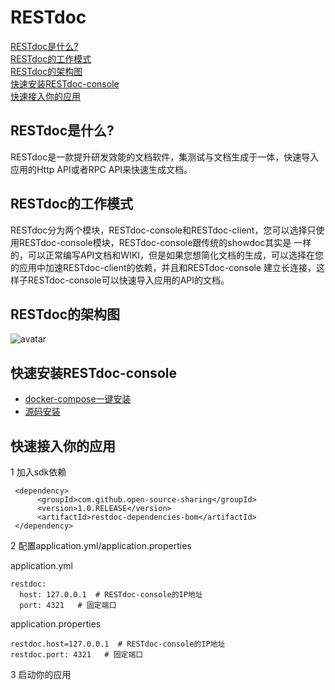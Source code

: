 # RESTdoc
[RESTdoc是什么?](#RESTdoc是什么?) <br/>
[RESTdoc的工作模式](#RESTdoc的工作模式) <br/>
[RESTdoc的架构图](#RESTdoc的架构图) <br/>
[快速安装RESTdoc-console](#快速安装RESTdoc-console) <br/>
[快速接入你的应用](#快速接入你的应用) <br/>

## RESTdoc是什么?
RESTdoc是一款提升研发效能的文档软件，集测试与文档生成于一体，快速导入应用的Http API或者RPC API来快速生成文档。

## RESTdoc的工作模式
RESTdoc分为两个模块，RESTdoc-console和RESTdoc-client，您可以选择只使用RESTdoc-console模块，RESTdoc-console跟传统的showdoc其实是
一样的，可以正常编写API文档和WIKI，但是如果您想简化文档的生成，可以选择在您的应用中加速RESTdoc-client的依赖，并且和RESTdoc-console
建立长连接，这样子RESTdoc-console可以快速导入应用的API的文档。

## RESTdoc的架构图
![avatar](https://raw.githubusercontent.com/Overman-mxf/rest-doc/master/static/img/struct.png)

## 快速安装RESTdoc-console

- [docker-compose一键安装](https://github.com/Open-source-sharing/REST-doc/blob/master/docker-compose-install.md "docker-compose一键安装")
- [源码安装](https://github.com/Open-source-sharing/REST-doc/blob/master/source-install.md "源码安装")


## 快速接入你的应用

1 加入sdk依赖

```
 <dependency>
      <groupId>com.github.open-source-sharing</groupId>
      <version>1.0.RELEASE</version>
      <artifactId>restdoc-dependencies-bom</artifactId>
 </dependency>
```

2 配置application.yml/application.properties

application.yml
```
restdoc:
  host: 127.0.0.1  # RESTdoc-console的IP地址
  port: 4321   # 固定端口
```

application.properties
```
restdoc.host=127.0.0.1  # RESTdoc-console的IP地址
restdoc.port: 4321   # 固定端口
```

3 启动你的应用



